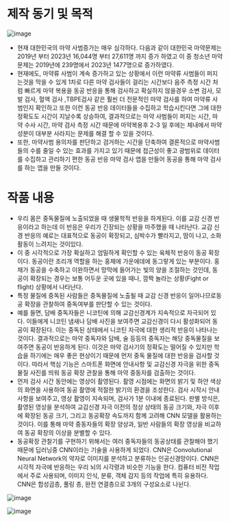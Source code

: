 # 제작 동기 및 목적

![image](https://github.com/user-attachments/assets/48366582-e47e-4ac5-9712-b7220da394de)

* 현재 대한민국의 마약 사범증가는 매우 심각하다. 다음과 같이 대한민국 마약문제는 2019년 부터 2023년 16,044명 부터 27,611명 까지 증가 하였고 
이 중 청소년 마약 문제는 2019년에 239명에서 2023년 1477명으로 증가하였다.
* 현재에도, 마약류 사범이 계속 증가하고 있는 상황에서 이런 마약류 사범들이 퍼지는것을 막을 수 있게 1차로 다른 마약 검사들이 걸리는 시간보다 음주 측정 시간 처럼 빠르게 마약 복용을 동공 반응을 통해 검사하고 확실하지 않을경우 소변 검사, 모발 검사, 혈액 검사 ,TBPE검사 같은 훨씬 더 전문적인 마약 검사를 하여 마약류 사범인지 확인하고 또한 이런 동공 반응 데이터들을 수집하고 학습시킨다면 그에 대한 정확도도 시간이 지날수록 상승하여, 결과적으로는 마약 사범들이 퍼지는 시간, 마약 수사 시간, 마약 검사 측정 시간 때문에 마약복용후 2-3 일 후에는 체내에서 마약성분이 대부분 사라지는 문제를 해결 할 수 있을 것이다.
* 또한, 마약사범 용의자를 판단하고 검거하는 시간을 단축하여 결론적으로 마약사범들의 수를 줄일 수 있는 효과를 가지고 있기 때문에 접근성이 좋고 광범위로 데이터를 수집하고 관리하기 편한 동공 반응 마약 검사 앱을 만들어 동공을 통해 마약 검사를 하는 앱을 만들 것이다.



# 작품 내용
* 우리 몸은 중독물질에 노출되었을 때 생물학적 반응을 하게된다. 이를 교감 신경 반응이라고 하는데 이 반응은 우리가 긴장되는 상황을 마주했을 때 나타난다. 교감 신경 반응의 예로는 대표적으로 동공이 확장되고, 심박수가 빨라지고, 땀이 나고, 소화활동이 느려지는 것이있다.
* 이 중 시각적으로 가장 확실하고 엄밀하게 확인할 수 있는 육체적 반응이 동공 확장이다. 동공이란 조리개 역할을 하는 홍체에 가운에데에 동그랗게 있는 부분이다. 홍채가 동공을 수축하고 이완하면서 망막에 들어가는 빛의 양을 조절하는 것인데, 동공이 확장되는 경우는 보통 어두운 곳에 있을 때나, 깜짝 놀라는 상황(Fight or flight) 상황에서 나타난다.
* 특정 물질에 중독된 사람들은 중독물질에 노출될 때 교감 신경 반응이 일어나므로동공 확장을 관찰하여 중독여부를 판단할 수 있는 것이다.
* 예를 들면, 담배 중독자들은 니코틴에 의해 교감신경계가 지속적으로 자극되어 있다. 이들에게 니코틴 냄새나 담배 사진을 보여주면 교감신경이 다시 활성화되어 동공이 확장된다. 이는 중독된 상태에서 니코틴 자극에 대한 생리적 반응이 나타나는 것이다. 결과적으로는 마약 중독자와 담배, 술 등등의 중독자는 해당 중독물질을 보여주면 동공이 반응하게 된다. 이것은 마약 검사기의 정확도는 떨어질 수 있지만 학습을 하기에는 매우 좋은 현상이기 때문에 먼저 중독 물질에 대한 반응을 검사할 것이다. 따라서 핵심 기능은 스마트폰 화면에 안내사항 및 교감신경 자극을 위한 중독 물질 사진를 띄워 동공 확장 관찰을 통해 마약 중동자를 검출하는 것이다. 
* 먼저 검사 시간 동안에는 영상이 촬영된다. 촬영 시점에는 화면의 밝기 및 하얀 색상의 화면을 사용하여 동공 촬영에 적절한 밝기의 환경을 조성한다. 검사 시작시 안내사항을 보여주고, 영상 촬영이 지속되며, 검사가 1분 이내에 종료된다. 판별 방식은, 촬영된 영상을 분석하여 교감신경 자극 이전의 정상 상태의 동공 크기와, 자극 이후에 확장된 동공 크기, 그리고 동공확장 속도까지 함께 고려해 CNN 모델을 활용하는 것이다. 이를 통해 마약 중동자들의 확장 양상과, 일반 사람들의 확장 영상을 비교하여 동공 확장의 이상을 분별할 수 있다.
* 동공확장 관찰기를 구현하기 위해서는 여러 중독자들의 동공상태를 관찰해야 했기 때문에 딥러닝중 CNN이라는 기술을 사용하게 되었다. CNN은 Convolutional Neural Network의 약자로 이미지를 분석하고 분류하는 인공신경망이다. CNN은 시각적 자극에 반응하는 우리 뇌의 시각령과 비슷한 기능을 한다. 컴퓨터 비전 작업에서 주로 사용되며, 이미지 인식, 분류, 객체 감지 등의 작업에 특히 유용하다. CNN은 합성곱층, 풀링 층, 완전 연결층으로 3개의 구성요소로 나뉜다.

![image](https://github.com/user-attachments/assets/4d9a05f4-40e1-4d5e-8fad-5555ee80e8c5)

![image](https://github.com/user-attachments/assets/d62c200c-1f51-4328-801f-bb3ecd00dc6b)
